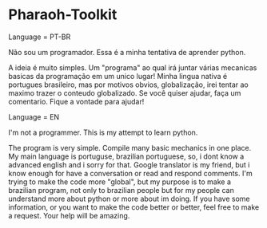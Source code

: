 # Pharaoh-Toolkit

Language = PT-BR

Não sou um programador. Essa é a minha tentativa de aprender python.

A ideia é muito simples. Um "programa" ao qual irá juntar várias mecanicas basicas da programação em um unico lugar!
Minha lingua nativa é portugues brasileiro, mas por motivos obvios, globalização, irei tentar ao maximo trazer o conteudo globalizado. 
Se você quiser ajudar, faça um comentario. Fique a vontade para ajudar!

Language = EN

I'm not a programmer. This is my attempt to learn python.

The program is very simple. Compile many basic mechanics in one place. 
My main language is portuguse, brazilian portuguese, so, i dont know a advanced english and i sorry for that. Google translator is my friend, but i know enough for have a conversation or read and respond comments.
I'm trying to make the code more "global", but my purpose is to make a brazilian program, not only to brazilian people but for my people can understand more about python or more about im doing.
If you have some information, or you want to make the code better or better, feel free to make a request. Your help will be amazing.
